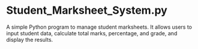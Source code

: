 # Student_Marksheet_System.py
A simple Python program to manage student marksheets. It allows users to input student data, calculate total marks, percentage, and grade, and display the results.
